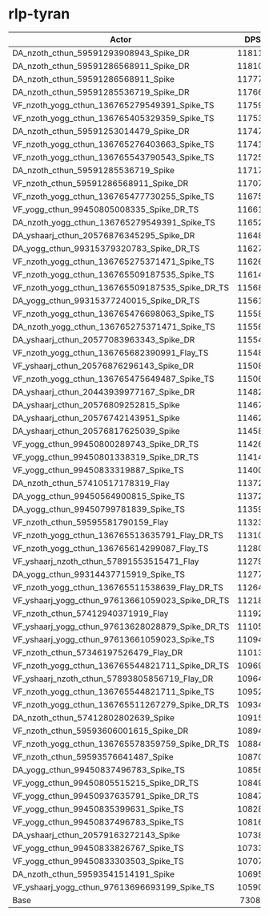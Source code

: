 # rlp-tyran
| Actor | DPS | Increase |
|---|:---:|:---:|
|DA_nzoth_cthun_59591293908943_Spike_DR|118117|61.62%|
|DA_nzoth_cthun_59591286568911_Spike_DR|118106|61.61%|
|DA_nzoth_cthun_59591286568911_Spike|117778|61.16%|
|DA_nzoth_cthun_59591285536719_Spike_DR|117667|61.01%|
|VF_nzoth_yogg_cthun_136765279549391_Spike_TS|117598|60.91%|
|VF_nzoth_yogg_cthun_136765405329359_Spike_TS|117534|60.83%|
|DA_nzoth_cthun_59591253014479_Spike_DR|117473|60.74%|
|VF_nzoth_yogg_cthun_136765276403663_Spike_TS|117416|60.67%|
|VF_nzoth_yogg_cthun_136765543790543_Spike_TS|117257|60.45%|
|DA_nzoth_cthun_59591285536719_Spike|117172|60.33%|
|VF_nzoth_cthun_59591286568911_Spike_DR|117072|60.19%|
|VF_nzoth_yogg_cthun_136765477730255_Spike_TS|116753|59.76%|
|VF_yogg_cthun_99450805008335_Spike_DR_TS|116619|59.57%|
|DA_nzoth_yogg_cthun_136765279549391_Spike_TS|116529|59.45%|
|DA_yshaarj_cthun_20576876345295_Spike_DR|116484|59.39%|
|DA_yogg_cthun_99315379320783_Spike_DR_TS|116270|59.10%|
|VF_nzoth_yogg_cthun_136765275371471_Spike_TS|116266|59.09%|
|VF_nzoth_yogg_cthun_136765509187535_Spike_TS|116143|58.92%|
|VF_nzoth_yogg_cthun_136765509187535_Spike_DR_TS|115688|58.30%|
|DA_yogg_cthun_99315377240015_Spike_DR_TS|115617|58.20%|
|VF_nzoth_yogg_cthun_136765476698063_Spike_TS|115588|58.16%|
|DA_nzoth_yogg_cthun_136765275371471_Spike_TS|115563|58.13%|
|DA_yshaarj_cthun_20577083963343_Spike_DR|115541|58.10%|
|VF_nzoth_yogg_cthun_136765682390991_Flay_TS|115487|58.03%|
|VF_yshaarj_cthun_20576876296143_Spike_DR|115085|57.48%|
|VF_nzoth_yogg_cthun_136765475649487_Spike_TS|115062|57.44%|
|DA_yshaarj_cthun_20443939977167_Spike_DR|114821|57.11%|
|DA_yshaarj_cthun_20576809252815_Spike|114677|56.92%|
|DA_yshaarj_cthun_20576742143951_Spike|114624|56.85%|
|DA_yshaarj_cthun_20576817625039_Spike|114584|56.79%|
|VF_yogg_cthun_99450800289743_Spike_DR_TS|114262|56.35%|
|VF_yogg_cthun_99450801338319_Spike_DR_TS|114144|56.19%|
|VF_yogg_cthun_99450833319887_Spike_TS|114009|56.00%|
|DA_nzoth_cthun_57410517178319_Flay|113729|55.62%|
|DA_yogg_cthun_99450564900815_Spike_TS|113725|55.62%|
|DA_yogg_cthun_99450799781839_Spike_TS|113593|55.43%|
|VF_nzoth_cthun_59595581790159_Flay|113234|54.94%|
|VF_nzoth_yogg_cthun_136765513635791_Flay_DR_TS|113103|54.76%|
|VF_nzoth_yogg_cthun_136765614299087_Flay_TS|112802|54.35%|
|VF_yshaarj_nzoth_cthun_57891553515471_Flay|112796|54.34%|
|DA_yogg_cthun_99314437715919_Spike_TS|112771|54.31%|
|VF_nzoth_yogg_cthun_136765511538639_Flay_DR_TS|112648|54.14%|
|VF_yshaarj_yogg_cthun_97613661059023_Spike_DR_TS|112189|53.51%|
|VF_nzoth_cthun_57412940371919_Flay|111928|53.16%|
|VF_yshaarj_yogg_cthun_97613628028879_Spike_DR_TS|111053|51.96%|
|VF_yshaarj_yogg_cthun_97613661059023_Spike_TS|110942|51.81%|
|VF_nzoth_cthun_57346197526479_Flay_DR|110135|50.70%|
|VF_nzoth_yogg_cthun_136765544821711_Spike_DR_TS|109693|50.10%|
|VF_yshaarj_nzoth_cthun_57893805856719_Flay_DR|109640|50.03%|
|VF_nzoth_yogg_cthun_136765544821711_Spike_TS|109523|49.87%|
|VF_nzoth_yogg_cthun_136765511267279_Spike_DR_TS|109349|49.63%|
|DA_nzoth_cthun_57412802802639_Spike|109159|49.37%|
|VF_nzoth_cthun_59593606001615_Spike_DR|108948|49.08%|
|VF_nzoth_yogg_cthun_136765578359759_Spike_DR_TS|108841|48.93%|
|VF_nzoth_cthun_59593576641487_Spike|108707|48.75%|
|DA_yogg_cthun_99450837496783_Spike_TS|108564|48.55%|
|VF_yogg_cthun_99450805515215_Spike_DR_TS|108495|48.46%|
|VF_yogg_cthun_99450937635791_Spike_DR_TS|108471|48.43%|
|VF_yogg_cthun_99450835399631_Spike_TS|108288|48.18%|
|VF_yogg_cthun_99450837496783_Spike_TS|108162|48.00%|
|DA_yshaarj_cthun_20579163272143_Spike|107383|46.94%|
|VF_yogg_cthun_99450833826767_Spike_TS|107337|46.87%|
|VF_yogg_cthun_99450833303503_Spike_TS|107072|46.51%|
|DA_nzoth_cthun_59593541514191_Spike|106950|46.34%|
|VF_yshaarj_yogg_cthun_97613696693199_Spike_TS|105900|44.91%|
|Base|73081|0.00%|
